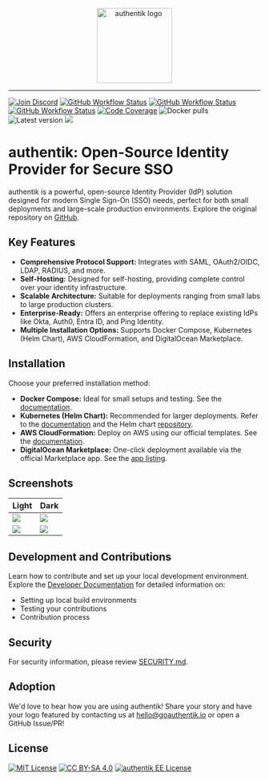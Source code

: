 <p align="center">
    <img src="https://goauthentik.io/img/icon_top_brand_colour.svg" height="150" alt="authentik logo">
</p>

---

[![Join Discord](https://img.shields.io/discord/809154715984199690?label=Discord&style=for-the-badge)](https://goauthentik.io/discord)
[![GitHub Workflow Status](https://img.shields.io/github/actions/workflow/status/goauthentik/authentik/ci-main.yml?branch=main&label=core%20build&style=for-the-badge)](https://github.com/goauthentik/authentik/actions/workflows/ci-main.yml)
[![GitHub Workflow Status](https://img.shields.io/github/actions/workflow/status/goauthentik/authentik/ci-outpost.yml?branch=main&label=outpost%20build&style=for-the-badge)](https://github.com/goauthentik/authentik/actions/workflows/ci-outpost.yml)
[![GitHub Workflow Status](https://img.shields.io/github/actions/workflow/status/goauthentik/authentik/ci-web.yml?branch=main&label=web%20build&style=for-the-badge)](https://github.com/goauthentik/authentik/actions/workflows/ci-web.yml)
[![Code Coverage](https://img.shields.io/codecov/c/gh/goauthentik/authentik?style=for-the-badge)](https://codecov.io/gh/goauthentik/authentik)
![Docker pulls](https://img.shields.io/docker/pulls/authentik/server.svg?style=for-the-badge)
![Latest version](https://img.shields.io/docker/v/authentik/server?sort=semver&style=for-the-badge)
[![](https://img.shields.io/badge/Help%20translate-transifex-blue?style=for-the-badge)](https://www.transifex.com/authentik/authentik/)

# authentik: Open-Source Identity Provider for Secure SSO

authentik is a powerful, open-source Identity Provider (IdP) solution designed for modern Single Sign-On (SSO) needs, perfect for both small deployments and large-scale production environments.  Explore the original repository on [GitHub](https://github.com/goauthentik/authentik).

## Key Features

*   **Comprehensive Protocol Support:** Integrates with SAML, OAuth2/OIDC, LDAP, RADIUS, and more.
*   **Self-Hosting:** Designed for self-hosting, providing complete control over your identity infrastructure.
*   **Scalable Architecture:** Suitable for deployments ranging from small labs to large production clusters.
*   **Enterprise-Ready:** Offers an enterprise offering to replace existing IdPs like Okta, Auth0, Entra ID, and Ping Identity.
*   **Multiple Installation Options:** Supports Docker Compose, Kubernetes (Helm Chart), AWS CloudFormation, and DigitalOcean Marketplace.

## Installation

Choose your preferred installation method:

*   **Docker Compose:** Ideal for small setups and testing. See the [documentation](https://docs.goauthentik.io/docs/install-config/install/docker-compose/).
*   **Kubernetes (Helm Chart):** Recommended for larger deployments. Refer to the [documentation](https://docs.goauthentik.io/docs/install-config/install/kubernetes/) and the Helm chart [repository](https://github.com/goauthentik/helm).
*   **AWS CloudFormation:** Deploy on AWS using our official templates. See the [documentation](https://docs.goauthentik.io/docs/install-config/install/aws/).
*   **DigitalOcean Marketplace:** One-click deployment available via the official Marketplace app. See the [app listing](https://marketplace.digitalocean.com/apps/authentik).

## Screenshots

| Light                                                       | Dark                                                       |
| ----------------------------------------------------------- | ---------------------------------------------------------- |
| ![](https://docs.goauthentik.io/img/screen_apps_light.jpg)  | ![](https://docs.goauthentik.io/img/screen_apps_dark.jpg)  |
| ![](https://docs.goauthentik.io/img/screen_admin_light.jpg) | ![](https://docs.goauthentik.io/img/screen_admin_dark.jpg) |

## Development and Contributions

Learn how to contribute and set up your local development environment. Explore the [Developer Documentation](https://docs.goauthentik.io/docs/developer-docs/) for detailed information on:

*   Setting up local build environments
*   Testing your contributions
*   Contribution process

## Security

For security information, please review [SECURITY.md](SECURITY.md).

## Adoption

We'd love to hear how you are using authentik!  Share your story and have your logo featured by contacting us at [hello@goauthentik.io](mailto:hello@goauthentik.io) or open a GitHub Issue/PR!

## License

[![MIT License](https://img.shields.io/badge/License-MIT-green?style=for-the-badge)](LICENSE)
[![CC BY-SA 4.0](https://img.shields.io/badge/License-CC%20BY--SA%204.0-lightgrey?style=for-the-badge)](website/LICENSE)
[![authentik EE License](https://img.shields.io/badge/License-EE-orange?style=for-the-badge)](authentik/enterprise/LICENSE)